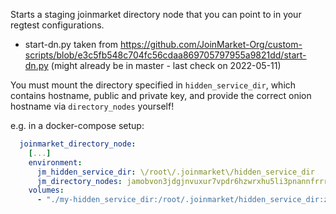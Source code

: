 

Starts a staging joinmarket directory node that you can point to in your regtest configurations.

- start-dn.py taken from https://github.com/JoinMarket-Org/custom-scripts/blob/e3c5fb548c704fc56cdaa869705797955a9821dd/start-dn.py
  (might already be in master - last check on 2022-05-11)

You must mount the directory specified in `hidden_service_dir`, which contains hostname, public and private key, 
and provide the correct onion hostname via `directory_nodes` yourself!

e.g. in a docker-compose setup:
```yml
  joinmarket_directory_node:
    [...]
    environment:
      jm_hidden_service_dir: \/root\/.joinmarket\/hidden_service_dir
      jm_directory_nodes: jamobvon3jdgjnvuxur7vpdr6hzwrxhu5li3pnannfrrrupg5sb6ouyd.onion:5222
    volumes:
      - "./my-hidden_service_dir:/root/.joinmarket/hidden_service_dir:z"

